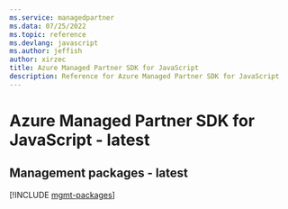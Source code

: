 ```yaml
---
ms.service: managedpartner
ms.data: 07/25/2022
ms.topic: reference
ms.devlang: javascript
ms.author: jeffish
author: xirzec
title: Azure Managed Partner SDK for JavaScript
description: Reference for Azure Managed Partner SDK for JavaScript
---
```

# Azure Managed Partner SDK for JavaScript - latest

## Management packages - latest
[!INCLUDE [mgmt-packages](managed-partner-mgmt-index.md)]